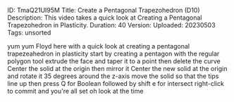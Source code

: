 ID: TmaQ21UI95M
Title: Create a Pentagonal Trapezohedron (D10)
Description: This video takes a quick look at Creating a Pentagonal Trapezohedron in Plasticity.
Duration: 40
Version: 
Uploaded: 20230503
Tags: unsorted

yum yum
Floyd here with a quick look at creating
a pentagonal trapezeahedron in
plasticity start by creating a pentagon
with the regular polygon tool extrude
the face and taper it to a point
then delete the curve Center the solid
at the origin then mirror it Center the
new solid at the origin and rotate it 35
degrees around the z-axis move the solid
so that the tips line up then press Q
for Boolean
followed by shift e for intersect
right-click to commit and you're all set
oh look at the time
